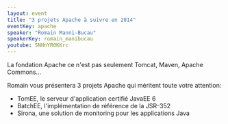 ```yaml
---
layout: event
title: "3 projets Apache à suivre en 2014"
eventKey: apache
speaker: "Romain Manni-Bucau"
speakerKey: romain_manibucau
youtube: SNHnYR0KKrc
---
```


La fondation Apache ce n'est pas seulement Tomcat, Maven, Apache Commons...

Romain vous présentera 3 projets Apache qui méritent toute votre attention:
* TomEE, le serveur d'application certifié JavaEE 6
* BatchEE, l'implémentation de référence de la JSR-352
* Sirona, une solution de monitoring pour les applications Java